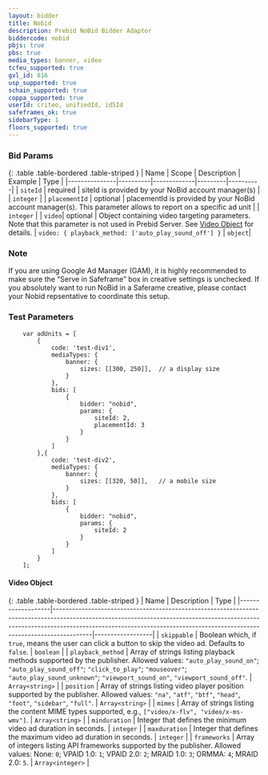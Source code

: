 ```yaml
---
layout: bidder
title: Nobid
description: Prebid NoBid Bidder Adaptor
biddercode: nobid
pbjs: true
pbs: true
media_types: banner, video
tcfeu_supported: true
gvl_id: 816
usp_supported: true
schain_supported: true
coppa_supported: true
userId: criteo, unifiedId, id5Id
safeframes_ok: true
sidebarType: 1
floors_supported: true
---
```


### Bid Params

{: .table .table-bordered .table-striped }
| Name          | Scope    | Description | Example | Type     |
|---------------|----------|-------------|---------|----------|
| `siteId` | required | siteId is provided by your NoBid account manager(s) |         | `integer` |
| `placementId` | optional | placementId is provided by your NoBid account manager(s). This parameter allows to report on a specific ad unit |         | `integer` |
| `video`| optional | Object containing video targeting parameters. Note that this parameter is not used in Prebid Server.  See [Video Object](#nobid-video-object) for details. | `video: { playback_method: ['auto_play_sound_off'] }` | `object`|

### Note

If you are using Google Ad Manager (GAM), it is highly recommended to make sure the “Serve in Safeframe” box in creative settings is unchecked.
If you absolutely want to run NoBid in a Saferame creative, please contact your Nobid repsentative to coordinate this setup.

### Test Parameters

```
    var adUnits = [
        {
            code: 'test-div1',
            mediaTypes: {
                banner: {
                    sizes: [[300, 250]],  // a display size
                }
            },
            bids: [
                {
                    bidder: "nobid",
                    params: {
                        siteId: 2,
                        placementId: 3
                    }
                }
            ]
        },{
            code: 'test-div2',
            mediaTypes: {
                banner: {
                    sizes: [[320, 50]],   // a mobile size
                }
            },
            bids: [
                {
                    bidder: "nobid",
                    params: {
                        siteId: 2
                    }
                }
            ]
        }
    ];
```

<a name="nobid-video-object" />

#### Video Object

{: .table .table-bordered .table-striped }
| Name              | Description                                                                                                                                                                                                                                          | Type             |
|-------------------|------------------------------------------------------------------------------------------------------------------------------------------------------------------------------------------------------------------------------------------------------|------------------|
| `skippable`       | Boolean which, if `true`, means the user can click a button to skip the video ad. Defaults to `false`.                                                                                                                                               | `boolean`        |
| `playback_method` | Array of strings listing playback methods supported by the publisher. Allowed values: `"auto_play_sound_on"`; `"auto_play_sound_off"`; `"click_to_play"`; `"mouseover"`; `"auto_play_sound_unknown"`; `"viewport_sound_on"`, `"viewport_sound_off"`. | `Array<string>`  |
| `position`        | Array of strings listing video player position supported by the publisher. Allowed values: `"na"`, `"atf"`, `"btf"`, `"head"`, `"foot"`, `"sidebar"`, `"full"`.                                                                                      | `Array<string>`  |
| `mimes`           | Array of strings listing the content MIME types supported, e.g., `["video/x-flv", "video/x-ms-wmv"]`.                                                                                                                                                | `Array<string>`  |
| `minduration`     | Integer that defines the minimum video ad duration in seconds.                                                                                                                                                                                       | `integer`        |
| `maxduration`     | Integer that defines the maximum video ad duration in seconds.                                                                                                                                                                                       | `integer`        |
| `frameworks`      | Array of integers listing API frameworks supported by the publisher. Allowed values: None: `0`; VPAID 1.0: `1`; VPAID 2.0: `2`; MRAID 1.0: `3`; ORMMA: `4`; MRAID 2.0: `5`.                                                                          | `Array<integer>` |
